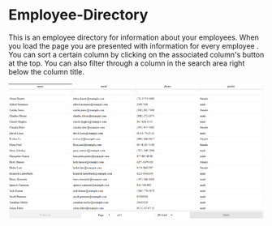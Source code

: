 # Employee-Directory

This is an employee directory for information about your employees. When you load the page you are presented with information for every employee . You can sort a certain column by clicking on the associated column's button at the top. You can also filter through a column in the search area right below the column title. 





<img src="./public/ScreenShot.png" alt="screenshot of Employee-Directory App">